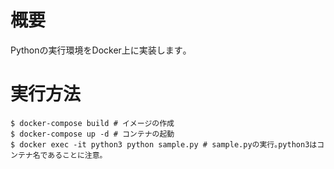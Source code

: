 # 概要

Pythonの実行環境をDocker上に実装します｡

# 実行方法

```
$ docker-compose build # イメージの作成
$ docker-compose up -d # コンテナの起動
$ docker exec -it python3 python sample.py # sample.pyの実行｡python3はコンテナ名であることに注意｡
```
